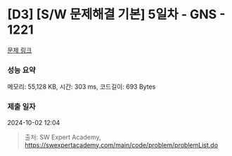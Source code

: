 # [D3] [S/W 문제해결 기본] 5일차 - GNS - 1221 

[문제 링크](https://swexpertacademy.com/main/code/problem/problemDetail.do?contestProbId=AV14jJh6ACYCFAYD) 

### 성능 요약

메모리: 55,128 KB, 시간: 303 ms, 코드길이: 693 Bytes

### 제출 일자

2024-10-02 12:04



> 출처: SW Expert Academy, https://swexpertacademy.com/main/code/problem/problemList.do